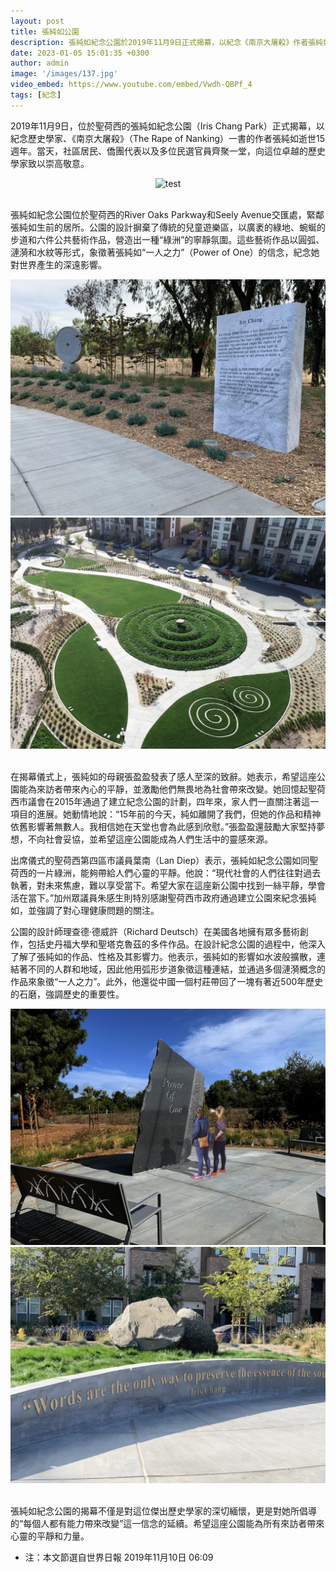 ```yaml
---
layout: post
title: 張純如公園
description: 張純如紀念公園於2019年11月9日正式揭幕，以紀念《南京大屠殺》作者張純如逝世15週年，並傳承她“一個人的力量”精神，激勵社會正義與和平。
date: 2023-01-05 15:01:35 +0300
author: admin
image: '/images/137.jpg'
video_embed: https://www.youtube.com/embed/Vwdh-QBPf_4
tags: [紀念]
---
```

2019年11月9日，位於聖荷西的張純如紀念公園（Iris Chang Park）正式揭幕，以紀念歷史學家、《南京大屠殺》（The Rape of Nanking）一書的作者張純如逝世15週年。當天，社區居民、僑團代表以及多位民選官員齊聚一堂，向這位卓越的歷史學家致以崇高敬意。

<center><img src="https://thatirischang.github.io/images/143.jpg" title="test"></center>
<br>

張純如紀念公園位於聖荷西的River Oaks Parkway和Seely Avenue交匯處，緊鄰張純如生前的居所。公園的設計摒棄了傳統的兒童遊樂區，以廣袤的綠地、蜿蜒的步道和六件公共藝術作品，營造出一種“綠洲”的寧靜氛圍。這些藝術作品以圓弧、漣漪和水紋等形式，象徵著張純如“一人之力”（Power of One）的信念，紀念她對世界產生的深遠影響。

<div class="gallery-box">
  <div class="gallery">
    <img src="/images/139.jpg" loading="lazy">
    <img src="/images/142.jpg" loading="lazy">
    </div>
<br>
  
在揭幕儀式上，張純如的母親張盈盈發表了感人至深的致辭。她表示，希望這座公園能為來訪者帶來內心的平靜，並激勵他們無畏地為社會帶來改變。她回憶起聖荷西市議會在2015年通過了建立紀念公園的計劃，四年來，家人們一直關注著這一項目的進展。她動情地說：“15年前的今天，純如離開了我們，但她的作品和精神依舊影響著無數人。我相信她在天堂也會為此感到欣慰。”張盈盈還鼓勵大家堅持夢想，不向社會妥協，並希望這座公園能成為人們生活中的靈感來源。

出席儀式的聖荷西第四區市議員葉南（Lan Diep）表示，張純如紀念公園如同聖荷西的一片綠洲，能夠帶給人們心靈的平靜。他說：“現代社會的人們往往對過去執著，對未來焦慮，難以享受當下。希望大家在這座新公園中找到一絲平靜，學會活在當下。”加州眾議員朱感生則特別感謝聖荷西市政府通過建立公園來紀念張純如，並強調了對心理健康問題的關注。

公園的設計師理查德·德威許（Richard Deutsch）在美國各地擁有眾多藝術創作，包括史丹福大學和聖塔克魯茲的多件作品。在設計紀念公園的過程中，他深入了解了張純如的作品、性格及其影響力。他表示，張純如的影響如水波般擴散，連結著不同的人群和地域，因此他用弧形步道象徵這種連結，並通過多個漣漪概念的作品來象徵“一人之力”。此外，他還從中國一個村莊帶回了一塊有著近500年歷史的石磨，強調歷史的重要性。


<div class="gallery-box">
  <div class="gallery">
    <img src="/images/140.jpg" loading="lazy">
    <img src="/images/141.jpg" loading="lazy">
    </div>
<br>
  
張純如紀念公園的揭幕不僅是對這位傑出歷史學家的深切緬懷，更是對她所倡導的“每個人都有能力帶來改變”這一信念的延續。希望這座公園能為所有來訪者帶來心靈的平靜和力量。

* 注：本文節選自世界日報 2019年11月10日 06:09

